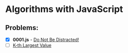 # Algorithms with JavaScript

## Problems:

- [x] **0001.js** - [Do Not Be Distracted!](https://codeforces.com/problemset/problem/1520/A)
- [ ] [K-th Largest Value](https://codeforces.com/problemset/problem/1491/A)
